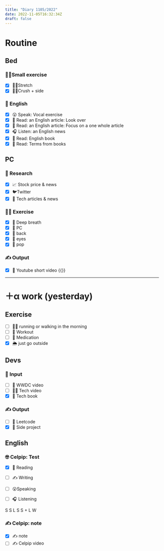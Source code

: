 ```yaml
---
title: "Diary 1105/2022"  
date: 2022-11-05T16:32:34Z
draft: false
---
```


# Routine

## Bed

### 🧘‍♀️Small exercise

- [x]  🤸‍♂️Stretch
- [x]  🧎‍♀️Crush + side

### 🏴󠁧󠁢󠁥󠁮󠁧󠁿 English

- [x]  😮 Speak: Vocal exercise
- [x]  📖 Read: an English article: Look over
- [x]  📖 Read: an English article: Focus on a one whole article
- [x]  🎧 Listen:  an English news
- [x]  📖 Read: English book
- [x]  📖 Read: Terms from books

## PC

### 👀 Research

- [x]  📈 Stock price & news
- [x]  🐦Twitter
- [x]  👾 Tech articles & news

### 🧘‍♀️ Exercise

- [x]  🧘 Deep breath
- [x]  🧘 PC
- [x]  🙆 back
- [x]  🧐 eyes
- [x]  🕺 pop

### ✍️ Output

- [x]  🎥 Youtube short video {{<youtube XAU9lPRlsas>}}

---

# ＋α work (yesterday)

## Exercise

- [ ]  🏃‍♀️ running or walking in the morning
- [ ]  💪 Workout
- [ ]  🧘 Medication
- [x]  🌦 just go outside

## Devs

### 👀 Input

- [ ]  🍏 WWDC video
- [ ]  👩‍💻 Tech video
- [x]  📗 Tech book

### ✍️ Output

- [ ]  🎲 Leetcode
- [x]  👾 Side project

## English

### 🤓 Celpip: Test

- [x]  📖 Reading

- [ ]  ✍️ Writing
- [ ]  😮Speaking
- [ ]  🎧 Listening

S S L S S + L W

### ✍️ Celpip: note

- [x]  ✍️ note
- [ ]  ✍️ Celpip video